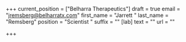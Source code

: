 +++
current_position = ["Belharra Therapeutics"]
draft = true
email = "jremsberg@belharratx.com"
first_name = "Jarrett "
last_name = "Remsberg"
position = "Scientist "
suffix = ""
[lab]
text = ""
url = ""

+++
